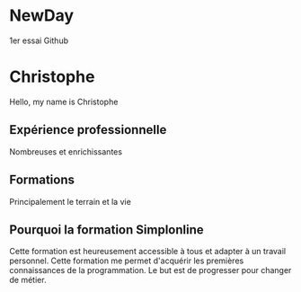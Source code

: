 # NewDay
1er essai Github

# Christophe

Hello, my name is Christophe

## Expérience professionnelle
Nombreuses et enrichissantes
## Formations
Principalement le terrain et la vie
## Pourquoi la formation Simplonline
Cette formation est heureusement accessible à tous et adapter à un travail personnel. 
Cette formation me permet d'acquérir les premières connaissances de la programmation. Le but est de progresser pour changer de métier.